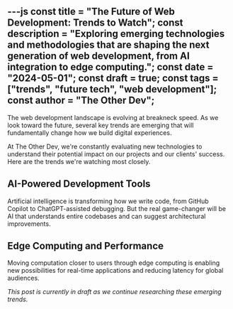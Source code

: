 ---js
const title = "The Future of Web Development: Trends to Watch";
const description = "Exploring emerging technologies and methodologies that are shaping the next generation of web development, from AI integration to edge computing.";
const date = "2024-05-01";
const draft = true;
const tags = ["trends", "future tech", "web development"];
const author = "The Other Dev";
---
The web development landscape is evolving at breakneck speed. As we look toward the future, several key trends are emerging that will fundamentally change how we build digital experiences.

At The Other Dev, we're constantly evaluating new technologies to understand their potential impact on our projects and our clients' success. Here are the trends we're watching most closely.

## AI-Powered Development Tools

Artificial intelligence is transforming how we write code, from GitHub Copilot to ChatGPT-assisted debugging. But the real game-changer will be AI that understands entire codebases and can suggest architectural improvements.

## Edge Computing and Performance

Moving computation closer to users through edge computing is enabling new possibilities for real-time applications and reducing latency for global audiences.

*This post is currently in draft as we continue researching these emerging trends.*
